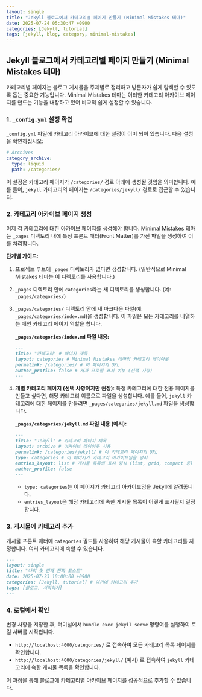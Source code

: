 ```yaml
---
layout: single
title: "Jekyll 블로그에서 카테고리별 페이지 만들기 (Minimal Mistakes 테마)"
date: 2025-07-24 05:30:47 +0900
categories: [Jekyll, tutorial]
tags: [jekyll, blog, category, minimal-mistakes]
---
```


## Jekyll 블로그에서 카테고리별 페이지 만들기 (Minimal Mistakes 테마)

카테고리별 페이지는 블로그 게시물을 주제별로 정리하고 방문자가 쉽게 탐색할 수 있도록 돕는 중요한 기능입니다. Minimal Mistakes 테마는 이러한 카테고리 아카이브 페이지를 만드는 기능을 내장하고 있어 비교적 쉽게 설정할 수 있습니다.

### 1. `_config.yml` 설정 확인

`_config.yml` 파일에 카테고리 아카이브에 대한 설정이 이미 되어 있습니다. 다음 설정을 확인하십시오:

```yaml
# Archives
category_archive:
  type: liquid
  path: /categories/
```

이 설정은 카테고리 페이지가 `/categories/` 경로 아래에 생성될 것임을 의미합니다. 예를 들어, `jekyll` 카테고리의 페이지는 `/categories/jekyll/` 경로로 접근할 수 있습니다.

### 2. 카테고리 아카이브 페이지 생성

이제 각 카테고리에 대한 아카이브 페이지를 생성해야 합니다. Minimal Mistakes 테마는 `_pages` 디렉토리 내에 특정 프론트 매터(Front Matter)를 가진 파일을 생성하여 이를 처리합니다.

**단계별 가이드:**

1.  프로젝트 루트에 `_pages` 디렉토리가 없다면 생성합니다. (일반적으로 Minimal Mistakes 테마는 이 디렉토리를 사용합니다.)
2.  `_pages` 디렉토리 안에 `categories`라는 새 디렉토리를 생성합니다. (예: `_pages/categories/`)
3.  `_pages/categories/` 디렉토리 안에 새 마크다운 파일(예: `_pages/categories/index.md`)을 생성합니다. 이 파일은 모든 카테고리를 나열하는 메인 카테고리 페이지 역할을 합니다.

    **`_pages/categories/index.md` 파일 내용:**
    ```markdown
    ---
    title: "카테고리" # 페이지 제목
    layout: categories # Minimal Mistakes 테마의 카테고리 레이아웃
    permalink: /categories/ # 이 페이지의 URL
    author_profile: false # 저자 프로필 표시 여부 (선택 사항)
    ---
    ```

4.  **개별 카테고리 페이지 (선택 사항이지만 권장)**: 특정 카테고리에 대한 전용 페이지를 만들고 싶다면, 해당 카테고리 이름으로 파일을 생성합니다. 예를 들어, `jekyll` 카테고리에 대한 페이지를 만들려면 `_pages/categories/jekyll.md` 파일을 생성합니다.

    **`_pages/categories/jekyll.md` 파일 내용 (예시):**
    ```markdown
    ---
    title: "Jekyll" # 카테고리 페이지 제목
    layout: archive # 아카이브 레이아웃 사용
    permalink: /categories/jekyll/ # 이 카테고리 페이지의 URL
    type: categories # 이 페이지가 카테고리 아카이브임을 명시
    entries_layout: list # 게시물 목록의 표시 형식 (list, grid, compact 등)
    author_profile: false
    ---
    ```
    *   `type: categories`는 이 페이지가 카테고리 아카이브임을 Jekyll에 알려줍니다.
    *   `entries_layout`은 해당 카테고리에 속한 게시물 목록이 어떻게 표시될지 결정합니다.

### 3. 게시물에 카테고리 추가

게시물 프론트 매터에 `categories` 필드를 사용하여 해당 게시물이 속할 카테고리를 지정합니다. 여러 카테고리에 속할 수 있습니다.

```markdown
---
layout: single
title: "나의 첫 번째 진짜 포스트"
date: 2025-07-23 10:00:00 +0900
categories: [Jekyll, tutorial] # 여기에 카테고리 추가
tags: [블로그, 시작하기]
---
```

### 4. 로컬에서 확인

변경 사항을 저장한 후, 터미널에서 `bundle exec jekyll serve` 명령어를 실행하여 로컬 서버를 시작합니다.

*   `http://localhost:4000/categories/` 로 접속하여 모든 카테고리 목록 페이지를 확인합니다.
*   `http://localhost:4000/categories/jekyll/` (예시) 로 접속하여 `jekyll` 카테고리에 속한 게시물 목록을 확인합니다.

이 과정을 통해 블로그에 카테고리별 아카이브 페이지를 성공적으로 추가할 수 있습니다.
